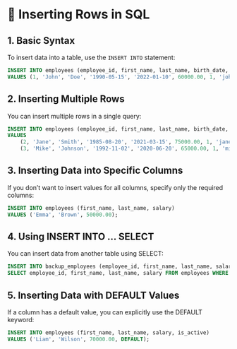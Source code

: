 # 📘 Inserting Rows in SQL  

## 1️. Basic Syntax  
To insert data into a table, use the `INSERT INTO` statement:  
```sql
INSERT INTO employees (employee_id, first_name, last_name, birth_date, hire_date, salary, is_active, email)
VALUES (1, 'John', 'Doe', '1990-05-15', '2022-01-10', 60000.00, 1, 'john.doe@example.com');
```

##  2. Inserting Multiple Rows
You can insert multiple rows in a single query:
```sql
INSERT INTO employees (employee_id, first_name, last_name, birth_date, hire_date, salary, is_active, email)  
VALUES  
    (2, 'Jane', 'Smith', '1985-08-20', '2021-03-15', 75000.00, 1, 'jane.smith@example.com'),  
    (3, 'Mike', 'Johnson', '1992-11-02', '2020-06-20', 65000.00, 1, 'mike.johnson@example.com');
```


## 3. Inserting Data into Specific Columns
If you don’t want to insert values for all columns, specify only the required columns:
```sql
INSERT INTO employees (first_name, last_name, salary)  
VALUES ('Emma', 'Brown', 50000.00);
```

## 4. Using INSERT INTO ... SELECT
You can insert data from another table using SELECT:
```sql
INSERT INTO backup_employees (employee_id, first_name, last_name, salary)  
SELECT employee_id, first_name, last_name, salary FROM employees WHERE is_active = 1;
```

## 5. Inserting Data with DEFAULT Values
If a column has a default value, you can explicitly use the DEFAULT keyword:
```sql
INSERT INTO employees (first_name, last_name, salary, is_active)  
VALUES ('Liam', 'Wilson', 70000.00, DEFAULT);
```
